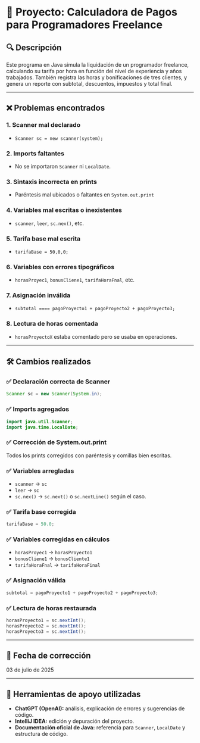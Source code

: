 # 🧮 Proyecto: Calculadora de Pagos para Programadores Freelance

## 🔍 Descripción

Este programa en Java simula la liquidación de un programador freelance, calculando su tarifa por hora en función del nivel de experiencia y años trabajados. También registra las horas y bonificaciones de tres clientes, y genera un reporte con subtotal, descuentos, impuestos y total final.

---

## ❌ Problemas encontrados

### 1. Scanner mal declarado

- `Scanner sc = new scanner(system);`

### 2. Imports faltantes

- No se importaron `Scanner` ni `LocalDate`.

### 3. Sintaxis incorrecta en prints

- Paréntesis mal ubicados o faltantes en `System.out.print`

### 4. Variables mal escritas o inexistentes

- `scanner`, `leer`, `sc.nex()`, etc.

### 5. Tarifa base mal escrita

- `tarifaBase = 50,0,0;`

### 6. Variables con errores tipográficos

- `horasProyec1`, `bonusCliene1`, `tarifaHoraFnal`, etc.

### 7. Asignación inválida

- `subtotal ==== pagoProyecto1 + pagoProyecto2 + pagoProyecto3;`

### 8. Lectura de horas comentada

- `horasProyectoX` estaba comentado pero se usaba en operaciones.

---

## 🛠️ Cambios realizados

### ✅ Declaración correcta de Scanner

```java
Scanner sc = new Scanner(System.in);
```

### ✅ Imports agregados

```java
import java.util.Scanner;
import java.time.LocalDate;
```

### ✅ Corrección de System.out.print

Todos los prints corregidos con paréntesis y comillas bien escritas.

### ✅ Variables arregladas

- `scanner` → `sc`
- `leer` → `sc`
- `sc.nex()` → `sc.next()` o `sc.nextLine()` según el caso.

### ✅ Tarifa base corregida

```java
tarifaBase = 50.0;
```

### ✅ Variables corregidas en cálculos

- `horasProyec1` → `horasProyecto1`
- `bonusCliene1` → `bonusCliente1`
- `tarifaHoraFnal` → `tarifaHoraFinal`

### ✅ Asignación válida

```java
subtotal = pagoProyecto1 + pagoProyecto2 + pagoProyecto3;
```

### ✅ Lectura de horas restaurada

```java
horasProyecto1 = sc.nextInt();
horasProyecto2 = sc.nextInt();
horasProyecto3 = sc.nextInt();
```

---

## 📅 Fecha de corrección

03 de julio de 2025

---

## 🤖 Herramientas de apoyo utilizadas

- **ChatGPT (OpenAI):** análisis, explicación de errores y sugerencias de código.
- **IntelliJ IDEA:** edición y depuración del proyecto.
- **Documentación oficial de Java:** referencia para `Scanner`, `LocalDate` y estructura de código.

